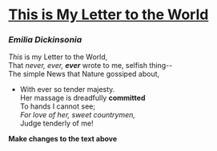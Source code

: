 # [This is My Letter to the World](http://www.online-literature.com/dickinson/834/) 

### *Emilia Dickinsonia* 

*This* is my Letter to the World,  
That *never, ever, **ever*** wrote to me, selfish thing--  
The simple News that Nature gossiped about,  
- With ever so tender majesty.  
Her massage is dreadfully **committed**  
To hands I cannot see;   
*For love of her, sweet countrymen,*  
Judge tenderly of me! 

**Make changes to the text above**
